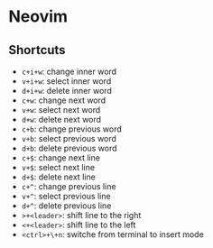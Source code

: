 # Neovim
## Shortcuts
+ `c+i+w`: change inner word
+ `v+i+w`: select inner word
+ `d+i+w`: delete inner word
+ `c+w`: change next word
+ `v+w`: select next word
+ `d+w`: delete next word
+ `c+b`: change previous word
+ `v+b`: select previous word
+ `d+b`: delete previous word
+ `c+$`: change next line
+ `v+$`: select next line
+ `d+$`: delete next line
+ `c+^`: change previous line
+ `v+^`: select previous line
+ `d+^`: delete previous line
+ `>+<leader>`: shift line to the right
+ `<+<leader>`: shift line to the left
+ `<ctrl>+\+n`: switche from terminal to insert mode
